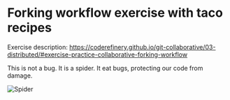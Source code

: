 # Forking workflow exercise with taco recipes

Exercise description: https://coderefinery.github.io/git-collaborative/03-distributed/#exercise-practice-collaborative-forking-workflow

This is not a bug. It is a spider. It eat bugs, protecting our code from damage.

![Spider](https://ca-times.brightspotcdn.com/dims4/default/b1cb141/2147483647/strip/true/crop/1440x1082+0+0/resize/840x631!/quality/90/?url=https%3A%2F%2Fcalifornia-times-brightspot.s3.amazonaws.com%2Ff1%2F1d%2F4064c32ef404d5d1ece8af01991b%2Fla-sci-sn-jumping-spider-color-vision-20150518-001)
